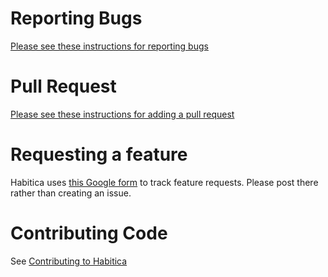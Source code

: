 # Reporting Bugs

[Please see these instructions for reporting bugs](https://github.com/HabitRPG/habitica/issues/2760)

# Pull Request

[Please see these instructions for adding a pull request](https://habitica.fandom.com/wiki/Using_Your_Local_Install_to_Modify_Habitica's_Website_and_API)

# Requesting a feature

Habitica uses [this Google form](https://docs.google.com/forms/d/e/1FAIpQLScPhrwq_7P1C6PTrI3lbvTsvqGyTNnGzp1ugi1Ml0PFee_p5g/viewform?usp=sf_link) to track feature requests. Please post there rather than creating an issue.

# Contributing Code

See [Contributing to Habitica](https://habitica.fandom.com/wiki/Contributing_to_Habitica#Coders_.28Web_.26_Mobile.29)
